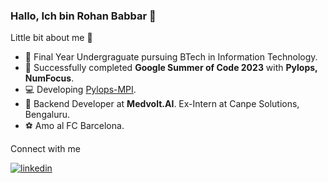### Hallo, Ich bin Rohan Babbar 👋


Little bit about me 🙂

- 🏫 Final Year Undergraguate pursuing BTech in Information Technology. 
- 🏢 Successfully completed **Google Summer of Code 2023** with **Pylops, NumFocus**.
- 💻 Developing [Pylops-MPI](https://github.com/PyLops/pylops-mpi).
- 💼 Backend Developer at **Medvolt.AI**. Ex-Intern at Canpe Solutions, Bengaluru.
- ⚽ Amo al FC Barcelona. 

Connect with me

<a href="https://linkedin.com/in/rohan-babbar-2020" target="_blank">
<img src=https://img.shields.io/badge/linkedin-%231E77B5.svg?&style=for-the-badge&logo=linkedin&logoColor=white alt=linkedin style="margin-bottom: 5px;" />
</a>
